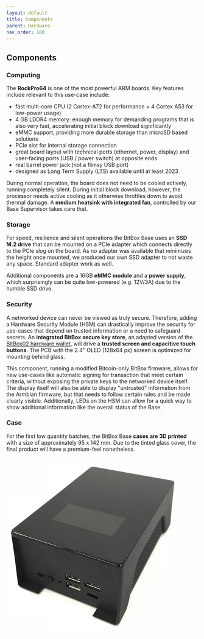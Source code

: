 ```yaml
---
layout: default
title: Components
parent: Hardware 
nav_order: 100
---
```

## Components

### Computing

The **RockPro64** is one of the most powerful ARM boards. Key features include relevant to this use-case include:

* fast multi-core CPU (2 Cortex-A72 for performance + 4 Cortex A53 for low-power usage)
* 4 GB LDDR4 memory: enough memory for demanding programs that is also very fast, accelerating initial block download significantly
* eMMC support, providing more durable storage than microSD based solutions
* PCIe slot for internal storage connection
* great board layout with technical ports (ethernet, power, display) and user-facing ports (USB / power switch) at opposite ends
* real barrel power jack (not a flimsy USB port)
* designed as Long Term Supply (LTS) available until at least 2023

During normal operation, the board does not need to be cooled actively, running completely silent. During initial block download, however, the processor needs active cooling as it otherwise throttles down to avoid thermal damage. A **medium heatsink with integrated fan**, controlled by our Base Supervisor takes care that.

### Storage

For speed, resilience and silent operations the BitBox Base uses an **SSD M.2 drive** that can be mounted on a PCIe adapter which connects directly to the PCIe slog on the board. As no adapter was available that minimizes the height once mounted, we produced our own SSD adapter to not waste any space. Standard adapter work as well.

Additional components are a 16GB **eMMC module** and a **power supply**, which surprisingly can be quite low-powered (e.g. 12V/3A) due to the humble SSD drive. 

### Security

A networked device can never be viewed as truly secure. Therefore, adding a Hardware Security Module (HSM) can drastically improve the security for use-cases that depend on trusted information or a need to safeguard secrets. An **integrated BitBox secure key store**, an adapted version of the [BitBox02 hardware wallet](https://shiftcrypto.ch/bitbox02/), will drive a **trusted screen and capacitive touch buttons**. The PCB with the 2.4" OLED (128x64 px) screen is optimized for mounting behind glass.

This component, running a modified Bitcoin-only BitBox firmware, allows for new use-cases like automatic signing for transaction that meet certain criteria, without exposing the private keys to the networked device itself. The display itself will also be able to display "untrusted" information from the Armbian firmware, but that needs to follow certain rules and be made clearly visible. Additionally, LEDs on the HSM can allow for a quick way to show additional information like the overall status of the Base.

### Case

For the first low quantity batches, the BitBox Base **cases are 3D printed** with a size of approximately 95 x 142 mm. Due to the tinted glass cover, the final product will have a premium-feel nonetheless.

![BitBox Base](bbb-photo.jpg)

